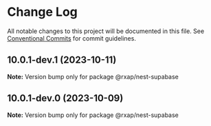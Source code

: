 # Change Log

All notable changes to this project will be documented in this file.
See [Conventional Commits](https://conventionalcommits.org) for commit guidelines.

## 10.0.1-dev.1 (2023-10-11)

**Note:** Version bump only for package @rxap/nest-supabase

## 10.0.1-dev.0 (2023-10-09)

**Note:** Version bump only for package @rxap/nest-supabase
